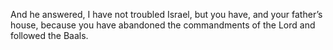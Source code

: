 And he answered, I have not troubled Israel, but you have, and your father’s house, because you have abandoned the commandments of the Lord and followed the Baals.
